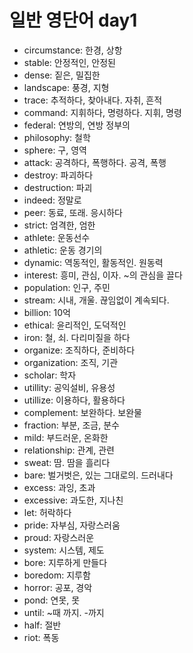# 일반 영단어 day1

- circumstance: 한경, 상항
- stable: 안정적인, 안정된
- dense: 짙은, 밀집한
- landscape: 풍경, 지형
- trace: 추적하다, 찾아내다. 자취, 흔적
- command: 지휘하다, 명령하다. 지휘, 명령
- federal: 연방의, 연방 정부의
- philosophy: 철학
- sphere: 구, 영역
- attack: 공격하다, 폭행하다. 공격, 폭행
- destroy: 파괴하다
- destruction: 파괴
- indeed: 정말로
- peer: 동료, 또래. 응시하다
- strict: 엄격한, 엄한
- athlete: 운동선수
- athletic: 운동 경기의
- dynamic: 역동적인, 활동적인. 원동력
- interest: 흥미, 관심, 이자. ~의 관심을 끌다
- population: 인구, 주민
- stream: 시내, 개울. 끊임없이 계속되다.
- billion: 10억
- ethical: 윤리적인, 도덕적인
- iron: 철, 쇠. 다리미질을 하다
- organize: 조직하다, 준비하다
- organization: 조직, 기관
- scholar: 학자
- utillity: 공익설비, 유용성
- utillize: 이용하다, 활용하다
- complement: 보완하다. 보완물
- fraction: 부분, 조금, 분수
- mild: 부드러운, 온화한
- relationship: 관계, 관련
- sweat: 땀. 땀을 흘리다
- bare: 벌거벗은, 있는 그대로의. 드러내다
- excess: 과잉, 초과
- excessive: 과도한, 지나친
- let: 허락하다
- pride: 자부심, 자랑스러움
- proud: 자랑스러운
- system: 시스템, 제도
- bore: 지루하게 만들다
- boredom: 지루함
- horror: 공포, 경악
- pond: 연못, 못
- until: ~때 까지. -까지
- half: 절반
- riot: 폭동
